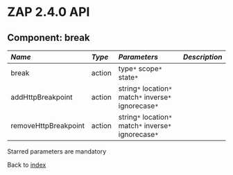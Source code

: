 # ZAP 2.4.0 API
## Component: break
| _Name_ | _Type_ | _Parameters_ | _Description_ |
|:-------|:-------|:-------------|:--------------|
| break  | action | type`*` scope`*` state`*`  |               |
| addHttpBreakpoint| action | string`*` location`*` match`*` inverse`*` ignorecase`*`  |               |
| removeHttpBreakpoint| action | string`*` location`*` match`*` inverse`*` ignorecase`*`  |               |

Starred parameters are mandatory

Back to [index](ApiGen_Index)
